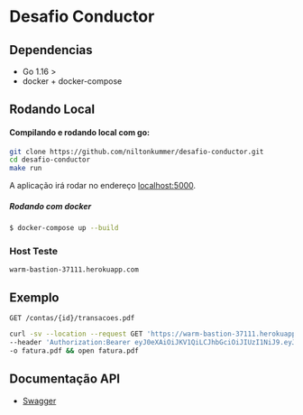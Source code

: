 # Desafio Conductor

## Dependencias

- Go 1.16 >
- docker + docker-compose

## Rodando Local

#### Compilando e rodando local com go:
```sh
git clone https://github.com/niltonkummer/desafio-conductor.git
cd desafio-conductor 
make run
```

A aplicação irá rodar no endereço [localhost:5000](http://localhost:5000/).

##### Rodando com docker
```sh
$ docker-compose up --build
```

### Host Teste
`warm-bastion-37111.herokuapp.com`

## Exemplo

`GET /contas/{id}/transacoes.pdf`

```sh
curl -sv --location --request GET 'https://warm-bastion-37111.herokuapp.com/conductor/v1/api/contas/c13d1ec5-3215-472c-b856-ed4a83ee5c4d/transacoes.pdf' \
--header 'Authorization:Bearer eyJ0eXAiOiJKV1QiLCJhbGciOiJIUzI1NiJ9.eyJpc3MiOiJPbmxpbmUgSldUIEJ1aWxkZXIiLCJpYXQiOjE2MTg4MDgzNzcsImV4cCI6MTY1MDM0NDM3NywiYXVkIjoid3d3LmV4YW1wbGUuY29tIiwic3ViIjoianJvY2tldEBleGFtcGxlLmNvbSIsIkdpdmVuTmFtZSI6IkpvaG5ueSIsIlN1cm5hbWUiOiJSb2NrZXQiLCJFbWFpbCI6Impyb2NrZXRAZXhhbXBsZS5jb20iLCJSb2xlIjpbIk1hbmFnZXIiLCJQcm9qZWN0IEFkbWluaXN0cmF0b3IiXX0.hf6ChYTnOw4dKuK51SZQA20k0J1eFOBLRcC-wD6Xhk4' \
-o fatura.pdf && open fatura.pdf
```

## Documentação API

- [Swagger](https://warm-bastion-37111.herokuapp.com/swagger/)
